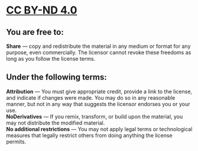 # [CC BY-ND 4.0](https://creativecommons.org/licenses/by-nd/4.0/ "CC BY-ND 4.0")

## You are free to:

**Share** — copy and redistribute the material in any medium or format
for any purpose, even commercially.
The licensor cannot revoke these freedoms as long as you follow the license terms.

## Under the following terms:

**Attribution** — You must give appropriate credit, provide a link to the license, and indicate if changes were made. You may do so in any reasonable manner, but not in any way that suggests the licensor endorses you or your use.  
**NoDerivatives** — If you remix, transform, or build upon the material, you may not distribute the modified material.  
**No additional restrictions** — You may not apply legal terms or technological measures that legally restrict others from doing anything the license permits.
